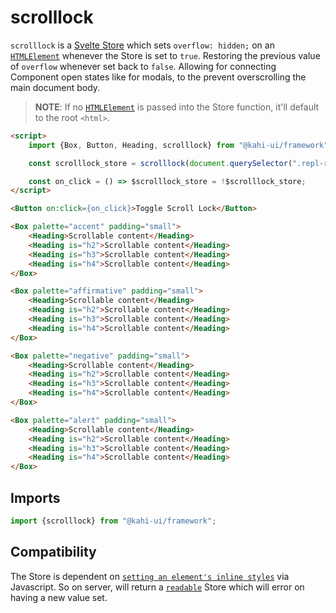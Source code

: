 # scrolllock

`scrolllock` is a [Svelte Store](https://svelte.dev/docs#svelte_store) which sets `overflow: hidden;` on an [`HTMLElement`](https://developer.mozilla.org/en-US/docs/Web/API/HTMLElement) whenever the Store is set to `true`. Restoring the previous value of `overflow` whenever set back to `false`. Allowing for connecting Component open states like for modals, to the prevent overscrolling the main document body.

> **NOTE**: If no [`HTMLElement`](https://developer.mozilla.org/en-US/docs/Web/API/HTMLElement) is passed into the Store function, it'll default to the root `<html>`.

<!-- prettier-ignore -->
```html repl scrolllock Preview
<script>
    import {Box, Button, Heading, scrolllock} from "@kahi-ui/framework";

    const scrolllock_store = scrolllock(document.querySelector(".repl-render"));

    const on_click = () => $scrolllock_store = !$scrolllock_store;
</script>

<Button on:click={on_click}>Toggle Scroll Lock</Button>

<Box palette="accent" padding="small">
    <Heading>Scrollable content</Heading>
    <Heading is="h2">Scrollable content</Heading>
    <Heading is="h3">Scrollable content</Heading>
    <Heading is="h4">Scrollable content</Heading>
</Box>

<Box palette="affirmative" padding="small">
    <Heading>Scrollable content</Heading>
    <Heading is="h2">Scrollable content</Heading>
    <Heading is="h3">Scrollable content</Heading>
    <Heading is="h4">Scrollable content</Heading>
</Box>

<Box palette="negative" padding="small">
    <Heading>Scrollable content</Heading>
    <Heading is="h2">Scrollable content</Heading>
    <Heading is="h3">Scrollable content</Heading>
    <Heading is="h4">Scrollable content</Heading>
</Box>

<Box palette="alert" padding="small">
    <Heading>Scrollable content</Heading>
    <Heading is="h2">Scrollable content</Heading>
    <Heading is="h3">Scrollable content</Heading>
    <Heading is="h4">Scrollable content</Heading>
</Box>
```

## Imports

```js default scrolllock Imports
import {scrolllock} from "@kahi-ui/framework";
```

## Compatibility

The Store is dependent on [`setting an element's inline styles`](https://developer.mozilla.org/en-US/docs/Web/API/HTMLElement/style#setting_styles) via Javascript. So on server, will return a [`readable`](https://svelte.dev/docs#readable) Store which will error on having a new value set.
